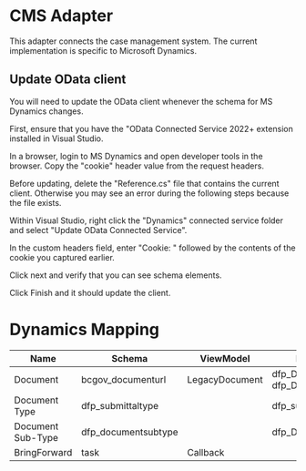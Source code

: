 # CMS Adapter

This adapter connects the case management system.  The current implementation is specific to Microsoft Dynamics.

## Update OData client

You will need to update the OData client whenever the schema for MS Dynamics changes.

First, ensure that you have the "OData Connected Service 2022+ extension installed in Visual Studio.

In a browser, login to MS Dynamics and open developer tools in the browser.  Copy the "cookie" header value from the request headers.

Before updating, delete the "Reference.cs" file that contains the current client.  Otherwise you may see an error during the following steps because the file exists.

Within Visual Studio, right click the "Dynamics" connected service folder and select "Update OData Connected Service".

In the custom headers field, enter "Cookie: " followed by the contents of the cookie you captured earlier.

Click next and verify that you can see schema elements.

Click Finish and it should update the client.

# Dynamics Mapping

| Name              | Schema              | ViewModel      | Foreign Key
|-------------------|---------------------|----------------|----------------
| Document          | bcgov_documenturl   | LegacyDocument | dfp_DocumentTypeID, dfp_DocumentSubType
| Document Type     | dfp_submittaltype   | | dfp_submittaltypeid
| Document Sub-Type | dfp_documentsubtype | | dfp_DocumentSubType
| BringForward      | task                | Callback

